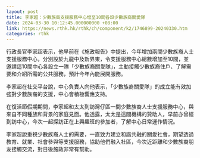 ```yaml
---
layout: post
title: 李家超：少數族裔支援服務中心增至10間各設少數族裔關愛隊　
date: 2024-03-30 10:12:45.000000000 +08:00
link: https://news.rthk.hk/rthk/ch/component/k2/1746899-20240330.htm
categories: rthk
---
```


行政長官李家超表示，他早前在《施政報告》中提出，今年增加兩間少數族裔人士支援服務中心，分別設於九龍中及新界東，令支援服務中心總數增加至10間，並邀請這10間中心各設立一隊「少數族裔關愛隊」，主動接觸少數族裔住戶、了解需要和介紹所需的公共服務，預計今年內能展開服務。

李家超在社交平台說，中心負責人向他表示，「少數族裔關愛隊」的成立能有效加強對少數族裔的支援，中心會積極響應支持。

在復活節假期期間，李家超和太太到訪灣仔區一間少數族裔人士支援服務中心，與來自不同種族和背景的家庭見面。他透露，太太是這間機構的贊助人，早前亦曾經到訪中心，今次一起探訪正在上興趣班的參加者，了解中心日常運作情況。
  
李家超說重視少數族裔人士的需要，一直致力建立和諧共融的關愛社會，期望透過教育、就業、社會參與等支援服務，協助他們融入社區，今次近距離和少數族裔朋友接觸交流，對日後施政非常有幫助。
